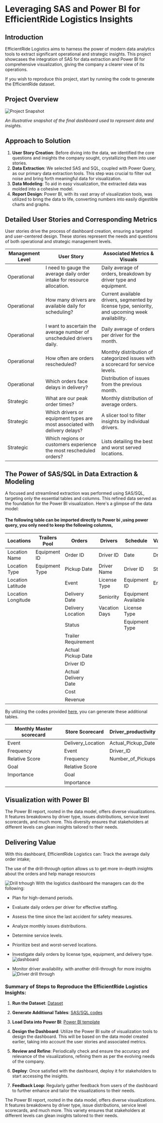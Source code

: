# Leveraging SAS and Power BI for EfficientRide Logistics Insights

## Introduction

EfficientRide Logistics aims to harness the power of modern data analytics tools to extract significant operational and strategic insights. This project showcases the integration of SAS for data extraction and Power BI for comprehensive visualization, giving the company a clearer view of its operations.

If you wish to reproduce this project, start by running the code to generate the EfficientRide dataset.

## Project Overview

![Project Snapshot](https://github.com/anastaseleon/simple-BI-solution-for-distribution-companies/blob/main/BI/png/snapshot.png?raw=true)

*An illustrative snapshot of the final dashboard used to represent data and insights.*

## Approach to Solution

1. **User Story Creation**: Before diving into the data, we identified the core questions and insights the company sought, crystallizing them into user stories.
2. **Data Extraction**: We selected SAS and SQL, coupled with Power Query, as our primary data extraction tools. This step was crucial to filter out noise and bring forth meaningful data for visualization.
3. **Data Modeling**: To aid in easy visualization, the extracted data was molded into a cohesive model.
4. **Report Design**: Power BI, with its vast array of visualization tools, was utilized to bring the data to life, converting numbers into easily digestible charts and graphs.

## Detailed User Stories and Corresponding Metrics

User stories drive the process of dashboard creation, ensuring a targeted and user-centered design. These stories represent the needs and questions of both operational and strategic management levels.

| Management Level | User Story | Associated Metrics & Visuals |
|------------------|------------|-----------------------------|
| Operational      | I need to gauge the average daily order intake for resource allocation. | Daily average of orders, breakdown by driver type and equipment. |
| Operational      | How many drivers are available daily for scheduling? | Current available drivers, segmented by license type, seniority, and upcoming week availability. |
| Operational      | I want to ascertain the average number of unscheduled drivers daily. | Daily average of orders per driver for the month. |
| Operational      | How often are orders rescheduled? | Monthly distribution of categorized issues with a scorecard for service levels. |
| Operational      | Which orders face delays in delivery? | Distribution of issues from the previous month. |
| Strategic        | What are our peak order times? | Monthly distribution of average orders. |
| Strategic        | Which drivers or equipment types are most associated with delivery delays? | A slicer tool to filter insights by individual drivers. |
| Strategic        | Which regions or customers experience the most rescheduled orders? | Lists detailing the best and worst served locations. |

## The Power of SAS/SQL in Data Extraction & Modeling

A focused and streamlined extraction was performed using SAS/SQL, targeting only the essential tables and columns. This refined data served as the foundation for the Power BI visualization. Here's a glimpse of the data model:

#### The following table can be imported directly to Power bi ,using power query, you only need to keep the following columns,
| Locations           | Trailers Pool | Orders               | Drivers              | Schedule             | Vacations    | Event Description   |
|---------------------|---------------|----------------------|----------------------|----------------------|--------------|---------------------|
| Location Name       | Equipment ID  | Order ID             | Driver ID            | Date                 | Driver ID    | Event ID            |
| Location Type       | Equipment Type| Pickup Date          | Driver Name          | Driver ID            | Start Date   | Event Description   |
| Location Latitude   |               | Event                | License Type         | Equipment ID         | End Date     |                     |
| Location Longitude  |               | Delivery Date        | Seniority            | Equipment Available  |              |                     |
|                     |               | Delivery Location    | Vacation Days        | License Type         |              |                     |
|                     |               | Status               |                      | Equipment Type       |              |                     |
|                     |               | Trailer Requirement  |                      |                      |              |                     |
|                     |               | Actual Pickup Date   |                      |                      |              |                     |
|                     |               | Driver ID            |                      |                      |              |                     |
|                     |               | Actual Delivery Date |                      |                      |              |                     |
|                     |               | Cost                 |                      |                      |              |                     |
|                     |               | Revenue              |                      |                      |              |                     |

By utilizing the codes provided [here](https://github.com/anastaseleon/simple-BI-solution-for-distribution-companies/tree/2dcc37b1da4182d00b316f42c28c296bc7282e7c/BI/SAS%20codes), you can generate these additional tables.



| Monthly Master scorecard           | Store Scorecard                   | Driver_productivity   |
|-----------------------------------|----------------------------------|-----------------------|
| Event                             | Delivery_Location                | Actual_Pickup_Date    |
| Frequency                         | Event                            | Driver_ID             |
| Relative Score                    | Frequency                        | Number_of_Pickups     |
| Goal                              | Relative Score                   |                       |
| Importance                        | Goal                             |                       |
|                                   | Importance                       |                       |
## Visualization with Power BI

The Power BI report, rooted in the data model, offers diverse visualizations. It features breakdowns by driver type, issues distributions, service level scorecards, and much more. This diversity ensures that stakeholders at different levels can glean insights tailored to their needs.

## Delivering Value

With this dashboard, EfficientRide Logistics can:
Track the average daily order intake;

The use of the drill-through option allows us to get more in-depth insights about the orders and help  manage resources 

![Drill trhough](https://github.com/anastaseleon/simple-BI-solution-for-distribution-companies/blob/main/BI/png/Drill%20through1%20orders.gif?raw=true)
With the logistics dashboard the managers can do the following:
- Plan for high-demand periods.
- Evaluate daily orders per driver for effective staffing.
- Assess the time since the last accident for safety measures.
- Analyze monthly issues distributions.
- Determine service levels.
- Prioritize best and worst-served locations.
- Investigate daily orders by license type, equipment, and delivery type.
![dashboard](https://github.com/anastaseleon/simple-BI-solution-for-distribution-companies/blob/main/BI/png/Logistics.png?raw=true)

- Monitor driver availability. with another drill-through for more insights
  ![Driver drill through](https://github.com/anastaseleon/simple-BI-solution-for-distribution-companies/blob/main/BI/png/Drill%20trough%20drivers.gif?raw=true)



### Summary of Steps to Reproduce the EfficientRide Logistics Insights:

1. **Run the Dataset**: [Dataset](https://github.com/anastaseleon/simple-BI-solution-for-distribution-companies/tree/main/Dataset)
   
2. **Generate Additional Tables**:  [SAS/SQL codes](https://github.com/anastaseleon/simple-BI-solution-for-distribution-companies/tree/2dcc37b1da4182d00b316f42c28c296bc7282e7c/BI/SAS%20codes) 
   
3. **Load Data into Power BI**: [Power BI template](https://github.com/anastaseleon/simple-BI-solution-for-distribution-companies/blob/main/BI/Logistics%20Report%20pbit.pbit)
   
4. **Design the Dashboard**: Utilize the Power BI suite of visualization tools to design the dashboard. This will be based on the data model created earlier, taking into account the user stories and associated metrics.
   
5. **Review and Refine**: Periodically check and ensure the accuracy and relevance of the visualizations, refining them as per the evolving needs of the company.
   
6. **Deploy**: Once satisfied with the dashboard, deploy it for stakeholders to start accessing the insights.

7. **Feedback Loop**: Regularly gather feedback from users of the dashboard to further enhance and tailor the visualizations to their needs.



The Power BI report, rooted in the data model, offers diverse visualizations. It features breakdowns by driver type, issue distributions, service level scorecards, and much more. This variety ensures that stakeholders at different levels can glean insights tailored to their needs.
